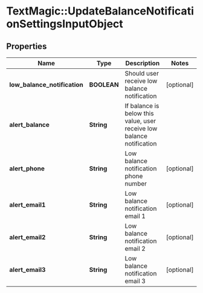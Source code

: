 # TextMagic::UpdateBalanceNotificationSettingsInputObject

## Properties
Name | Type | Description | Notes
------------ | ------------- | ------------- | -------------
**low_balance_notification** | **BOOLEAN** | Should user receive low balance notification | [optional] 
**alert_balance** | **String** | If balance is below this value, user receive low balance notification | 
**alert_phone** | **String** | Low balance notification phone number | [optional] 
**alert_email1** | **String** | Low balance notification email 1 | [optional] 
**alert_email2** | **String** | Low balance notification email 2 | [optional] 
**alert_email3** | **String** | Low balance notification email 3 | [optional] 


